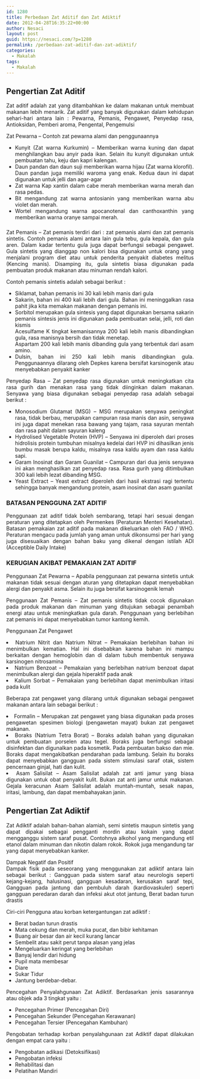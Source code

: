```yaml
---
id: 1280
title: Perbedaan Zat Aditif dan Zat Adiktif
date: 2012-04-28T16:35:22+00:00
author: Nesaci
layout: post
guid: https://nesaci.com/?p=1280
permalink: /perbedaan-zat-aditif-dan-zat-adiktif/
categories:
  - Makalah
tags:
  - Makalah
---
```

<h2 style="text-align: justify;">
  Pengertian Zat Aditif
</h2>

<p style="text-align: justify;">
  Zat aditif adalah zat yang ditambahkan ke dalam makanan untuk membuat makanan lebih menarik. Zat aditif yang banyak digunakan dalam kehidupan sehari-hari antara lain : Pewarna, Pemanis, Pengawet, Penyedap rasa, Antioksidan, Pemberi aroma, Pengental, Pengemulsi
</p>

<p style="text-align: justify;">
  Zat Pewarna &#8211; Contoh zat pewarna alami dan penggunaannya
</p>

<ul style="text-align: justify;">
  <li style="text-align: justify;">
    Kunyit (Zat warna Kurkumin) &#8211; Memberikan warna kuning dan dapat menghilangkan bau anyir pada ikan. Selain itu kunyit digunakan untuk pembuatan tahu, keju dan kapri kalengan.
  </li>
  <li style="text-align: justify;">
    Daun pandan dan daun suji memberikan warna hijau (Zat warna klorofil). Daun pandan juga memiliki waroma yang enak. Kedua daun ini dapat digunakan untuk jelli dan agar-agar
  </li>
  <li style="text-align: justify;">
    Zat warna Kap xantin dalam cabe merah memberikan warna merah dan rasa pedas.
  </li>
  <li style="text-align: justify;">
    Bit mengandung zat warna antosianin yang memberikan warna abu violet dan merah.
  </li>
  <li style="text-align: justify;">
    Wortel mengandung warna apocanotenal dan canthoxanthin yang memberikan warna oranye sampai merah.
  </li>
</ul>

<h3 style="text-align: center;">
</h3>

<p style="text-align: justify;">
  Zat Pemanis &#8211; Zat pemanis terdiri dari : zat pemanis alami dan zat pemanis sintetis. Contoh pemanis alami antara lain gula tebu, gula kepala, dan gula aren. Dalam kadar tertentu gula juga dapat berfungsi sebagai pengawet. Gula sintetis yang dianggap non kalori bisa digunakan untuk orang yang menjalani program diet atau untuk penderita penyakit diabetes melitus (Kencing manis). Disamping itu, gula sintetis biasa digunakan pada pembuatan produk makanan atau minuman rendah kalori.<!--more-->
</p>

<p style="text-align: justify;">
  Contoh pemanis sintetis adalah sebagai berikut :
</p>

<ul style="text-align: justify;">
  <li style="text-align: justify;">
    Siklamat, bahan pemanis ini 30 kali lebih manis dari gula
  </li>
  <li style="text-align: justify;">
    Sakarin, bahan ini 400 kali lebih dari gula. Bahan ini meninggalkan rasa pahit jika kita memakan makanan dengan pemanis ini.
  </li>
  <li style="text-align: justify;">
    Sorbitol merupakan gula sintesis yang dapat digunakan bersama sakarin pemanis sintesis jenis ini digunakan pada pembuatan selai, jelli, roti dan kismis<br /> Acesulfame K tingkat kemanisannya 200 kali lebih manis dibandingkan gula, rasa manisnya bersih dan tidak menetap.<br /> Aspartam 200 kali lebih manis dibanding gula yang terbentuk dari asam amino.
  </li>
  <li style="text-align: justify;">
    Dulsin, bahan ini 250 kali lebih manis dibandingkan gula. Penggunaannya dilarang oleh Depkes karena bersifat karsinogenik atau menyebabkan penyakit kanker
  </li>
</ul>

<p style="text-align: justify;">
  Penyedap Rasa &#8211; Zat penyedap rasa digunakan untuk meningkatkan cita rasa gurih dan menakan rasa yang tidak diinginkan dalam makanan. Senyawa yang biasa digunakan sebagai penyedap rasa adalah sebagai berikut :
</p>

<ul style="text-align: justify;">
  <li>
    Monosodium Glutamat (MSG) &#8211; MSG merupakan senyawa peningkat rasa, tidak berbau, merupakan campuran rasa manis dan asin, senyawa ini juga dapat menekan rasa bawang yang tajam, rasa sayuran mentah dan rasa pahit dalam sayuran kaleng
  </li>
  <li>
    Hydrolised Vegetable Protein (HVP) &#8211; Senyawa ini diperoleh dari proses hidrolisis protein tumbuhan misalnya kedelai dari HVP ini dihasilkan jenis bumbu masak berupa kaldu, misalnya rasa kaldu ayam dan rasa kaldu sapi.
  </li>
  <li>
    Garam Inosinat dan Garam Guanilat &#8211; Campuran dari dua jenis senyawa ini akan menghasilkan zat penyedap rasa. Rasa gurih yang ditimbulkan 300 kali lebih lezat dibanding MSG.
  </li>
  <li>
    Yeast Extract &#8211; Yeast extract diperoleh dari hasil ekstrasi ragi tertentu sehingga banyak mengandung protein, asam inosinat dan asam guanilat
  </li>
</ul>

<h3 style="text-align: justify;">
  <strong>BATASAN PENGGUNA ZAT ADITIF</strong>
</h3>

<p style="text-align: justify;">
  Penggunaan zat aditif tidak boleh sembarang, tetapi hari sesuai dengan peraturan yang ditetapkan oleh Permenkes (Peraturan Menteri Kesehatan). Batasan pemakaian zat aditif pada makanan dikeluarkan oleh FAO / WHO. Peraturan mengacu pada jumlah yang aman untuk dikonsumsi per hari yang juga disesuaikan dengan bahan baku yang dikenal dengan istilah ADI (Acceptible Daily Intake)
</p>

<h3 style="text-align: justify;">
  <strong>KERUGIAN AKIBAT PEMAKAIAN ZAT ADITIF</strong>
</h3>

<p style="text-align: justify;">
  Penggunaan Zat Pewarna &#8211; Apabila penggunaan zat pewarna sintetis untuk makanan tidak sesuai dengan aturan yang ditetapkan dapat menyebabkan alergi dan penyakit asma. Selain itu juga bersifat karsinogenik lemah
</p>

<p style="text-align: justify;">
  Penggunaan Zat Pemanis &#8211; Zat pemanis sintetis tidak cocok digunakan pada produk makanan dan minuman yang ditujukan sebagai penambah energi atau untuk meningkatkan gula darah. Penggunaan yang berlebihan zat pemanis ini dapat menyebabkan tumor kantong kemih.
</p>

<p style="text-align: justify;">
  Penggunaan Zat Pengawet
</p>

<li style="text-align: justify;">
  Natrium Nitrit dan Natrium Nitrat &#8211; Pemakaian berlebihan bahan ini menimbulkan kematian. Hal ini disebabkan karena bahan ini mampu berkaitan dengan hemoglobin dan di dalam tubuh membentuk senyawa karsinogen nitrosamina
</li>
<li style="text-align: justify;">
  Natrium Benzoat &#8211; Pemakaian yang berlebihan natrium benzoat dapat menimbulkan alergi dan gejala hiperaktif pada anak
</li>
<li style="text-align: justify;">
  Kalium Sorbat &#8211; Pemakaian yang berlebihan dapat menimbulkan iritasi pada kulit
</li>

<p style="text-align: justify;">
  Beberapa zat pengawet yang dilarang untuk digunakan sebagai pengawet makanan antara lain sebagai berikut :
</p>

<li style="text-align: justify;">
  Formalin &#8211; Merupakan zat pengawet yang biasa digunakan pada proses pengawetan spesimen biologi (pengawetan mayat) bukan zat pengawet makanan.
</li>
<li style="text-align: justify;">
  Boraks (Natrium Tetra Borat) &#8211; Boraks adalah bahan yang digunakan untuk pembuatan porselen atau tegel. Boraks juga berfungsi sebagai disinfektan dan digunalkan pada kosmetik. Pada pembuatan bakso dan mie. Boraks dapat mengakibatkan pendarahan pada lambung. Selain itu boraks dapat menyebabkan gangguan pada sistem stimulasi saraf otak, sistem pencernaan ginjal, hati dan kulit.
</li>
<li style="text-align: justify;">
  Asam Salisilat &#8211; Asam Salisilat adalah zat anti jamur yang biasa digunakan untuk obat penyakit kulit. Bukan zat anti jamur untuk makanan. Gejala keracunan Asam Salisilat adalah muntah-muntah, sesak napas, iritasi, lambung, dan dapat membahayakan janin.
</li>

<h2 style="text-align: justify;">
  Pengertian Zat Adiktif
</h2>

<p style="text-align: justify;">
  Zat Adiktif adalah bahan-bahan alamiah, semi sintetis maupun sintetis yang dapat dipakai sebagai pengganti mordin atau kokain yang dapat mengganggu sistem saraf pusat. Contohnya alkohol yang mengandung etil etanol dalam minuman dan nikotin dalam rokok. Rokok juga mengandung tar yang dapat menyebabkan kanker.
</p>

<p style="text-align: justify;">
  Dampak Negatif dan Positif<br /> Dampak fisik pada seseorang yang menggunakan zat adiktif antara lain sebagai berikut : Gangguan pada sistem saraf atau neurologis seperti kejang-kejang, halusinasi, gangguan kesadaran, kerusakan saraf tepi, Gangguan pada jantung dan pembuluh darah (kardiovaskuler) seperti gangguan peredaran darah dan infeksi akut otot jantung, Berat badan turun drastis
</p>

<p style="text-align: justify;">
  Ciri-ciri Pengguna atau korban ketergantungan zat adiktif :
</p>

  * Berat badan turun drastis
  * Mata cekung dan merah, muka pucat, dan bibir kehitaman
  * Buang air besar dan air kecil kurang lancar
  * Sembelit atau sakit perut tanpa alasan yang jelas
  * Mengeluarkan keringat yang berlebihan
  * Banyaj lendir dari hidung
  * Pupil mata membesar
  * Diare
  * Sukar Tidur
  * Jantung berdebar-debar.

<p style="text-align: justify;">
  Pencegahan Penyalahgunaan Zat Adiktif. Berdasarkan jenis sasarannya atau objek ada 3 tingkat yaitu :
</p>

  * Pencegahan Primer (Pencegahan Diri)
  * Pencegahan Sekunder (Pencegahan Kerawanan)
  * Pencegahan Tersier (Pencegahan Kambuhan)

<p style="text-align: justify;">
  Pengobatan terhadap korban penyalahgunaan zat Adiktif dapat dilakukan dengan empat cara yaitu :
</p>

  * Pengobatan adikasi (Detoksifikasi)
  * Pengobatan infeksi
  * Rehabilitasi dan
  * Pelatihan Mandiri